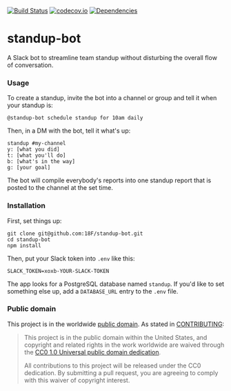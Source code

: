 [![Build Status](https://travis-ci.org/18F/standup-bot.svg?branch=develop)](https://travis-ci.org/18F/standup-bot)
[![codecov.io](https://codecov.io/github/18F/standup-bot/coverage.svg?branch=develop)](https://codecov.io/github/18F/standup-bot?branch=develop)
[![Dependencies](https://david-dm.org/18f/standup-bot.svg)](https://david-dm.org/18f/standup-bot)

# standup-bot

A Slack bot to streamline team standup without disturbing the overall flow of conversation.

### Usage

To create a standup, invite the bot into a channel or group and tell it when your standup is:

```
@standup-bot schedule standup for 10am daily
```

Then, in a DM with the bot, tell it what's up:

```
standup #my-channel
y: [what you did]
t: [what you'll do]
b: [what's in the way]
g: [your goal]
```

The bot will compile everybody's reports into one standup report that is posted to the channel at the set time.

### Installation

First, set things up:

```
git clone git@github.com:18F/standup-bot.git
cd standup-bot
npm install
```

Then, put your Slack token into `.env` like this:

```
SLACK_TOKEN=xoxb-YOUR-SLACK-TOKEN
```

The app looks for a PostgreSQL database named `standup`. If you'd like to set something else up, add a `DATABASE_URL` entry to the `.env` file.

### Public domain

This project is in the worldwide [public domain](LICENSE.md).   As stated in [CONTRIBUTING](CONTRIBUTING.md):

> This project is in the public domain within   the United States, and copyright and related rights in the work worldwide are waived through   the [CC0 1.0 Universal public domain dedication](https://creativecommons.org/publicdomain/zero/1.0/).  
>
> All contributions to this project will be released under the CC0 dedication. By submitting a   pull request, you are agreeing to comply with this waiver of copyright interest.
